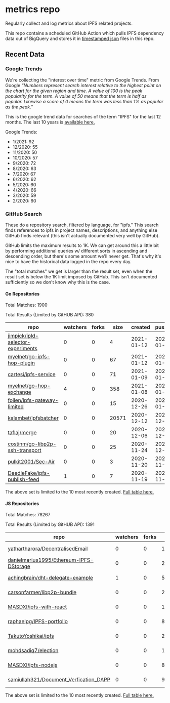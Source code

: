 # metrics repo

Regularly collect and log metrics about IPFS related projects.

This repo contains a scheduled GitHub Action which pulls IPFS dependency data out of BigQuery and stores it 
in [timestamped json](./logs) files in this repo.

## Recent Data

### Google Trends

We're collecting the "interest over time" metric from Google Trends. From Google *"Numbers 
represent search interest relative to the highest point on the chart for the given region and 
time. A value of 100 is the peak popularity for the term. A value of 50 means that the term is 
half as popular. Likewise a score of 0 means the term was less than 1% as popular as the peak."*

This is the google trend data for searches of the term "IPFS" for the
last 12 months. The last 10 years is [available here.](./results/google-trends.md)



Google Trends:
*  1/2021: 92
*  12/2020: 55
*  11/2020: 50
*  10/2020: 57
*  9/2020: 72
*  8/2020: 63
*  7/2020: 67
*  6/2020: 62
*  5/2020: 60
*  4/2020: 66
*  3/2020: 59
*  2/2020: 60

### GitHub Search

These do a repository search, filtered by language, for "ipfs." This search
finds references to ipfs in project names, descriptions, and anything else
GitHub finds relevant (this isn't actually documented very well by GitHub).

GitHub limits the maximum results to 1K. We can get around this a little bit
by performing additional queries w/ different sorts in ascending and descending
order, but there's some amount we'll never get. That's why it's nice to have
the historical data logged in the repo every day.

The "total matches" we get is larger than the result set, even when the result
set is below the 1K limit imposed by GitHub. This isn't documented sufficiently
so we don't know why this is the case.

#### Go Repositories

Total Matches: 1900

Total Results (Limited by GitHUB API): 380

| repo | watchers | forks | size | created | pushed |
| ---- | -------- | ----- | ---- | ------- | ------ |
| [jimpick/ipld-selector-experiments](https://github.com/jimpick/ipld-selector-experiments)| 0 | 0 | 4| 2021-01-12 | 2021-01-12 |
| [myelnet/go-ipfs-hop-plugin](https://github.com/myelnet/go-ipfs-hop-plugin)| 0 | 0 | 67| 2021-01-12 | 2021-01-19 |
| [cartesi/ipfs-service](https://github.com/cartesi/ipfs-service)| 0 | 0 | 71| 2021-01-09 | 2021-01-09 |
| [myelnet/go-hop-exchange](https://github.com/myelnet/go-hop-exchange)| 4 | 0 | 358| 2021-01-08 | 2021-01-26 |
| [foilen/ipfs-gateway-limited](https://github.com/foilen/ipfs-gateway-limited)| 0 | 0 | 15| 2020-12-26 | 2021-01-23 |
| [kalambet/ipfsbatcher](https://github.com/kalambet/ipfsbatcher)| 0 | 0 | 20571| 2020-12-12 | 2020-12-22 |
| [taflaj/merge](https://github.com/taflaj/merge)| 0 | 0 | 20| 2020-12-06 | 2020-12-11 |
| [costinm/go-libp2p-ssh-transport](https://github.com/costinm/go-libp2p-ssh-transport)| 0 | 0 | 25| 2020-11-24 | 2020-12-07 |
| [pulkit2001/Sec-Air](https://github.com/pulkit2001/Sec-Air)| 0 | 0 | 3| 2020-11-20 | 2020-11-20 |
| [DeedleFake/ipfs-publish-feed](https://github.com/DeedleFake/ipfs-publish-feed)| 1 | 0 | 7| 2020-11-19 | 2020-11-19 |


The above set is limited to the 10 most recently created. 
[Full table here.](./results/repo_search_go.md)

#### JS Repositories

Total Matches: 78267

Total Results (Limited by GitHUB API): 1391

| repo | watchers | forks | size | created | pushed |
| ---- | -------- | ----- | ---- | ------- | ------ |
| [yathartharora/DecentralisedEmail](https://github.com/yathartharora/DecentralisedEmail)| 0 | 0 | 164| 2021-01-22 | 2021-01-22 |
| [danielmarius1995/Ethereum-IPFS-DStorage](https://github.com/danielmarius1995/Ethereum-IPFS-DStorage)| 0 | 0 | 227| 2021-01-22 | 2021-01-22 |
| [achingbrain/dht-delegate-example](https://github.com/achingbrain/dht-delegate-example)| 1 | 0 | 5| 2021-01-21 | 2021-01-21 |
| [carsonfarmer/libp2p-bundle](https://github.com/carsonfarmer/libp2p-bundle)| 0 | 0 | 231| 2021-01-21 | 2021-01-22 |
| [MASDXI/ipfs-with-react](https://github.com/MASDXI/ipfs-with-react)| 0 | 0 | 1388| 2021-01-20 | 2021-01-21 |
| [raphaelpg/IPFS-portfolio](https://github.com/raphaelpg/IPFS-portfolio)| 0 | 0 | 837| 2021-01-19 | 2021-01-22 |
| [TakutoYoshikai/ipfs](https://github.com/TakutoYoshikai/ipfs)| 0 | 0 | 20| 2021-01-16 | 2021-01-17 |
| [mohdsadiq7/election](https://github.com/mohdsadiq7/election)| 0 | 0 | 18188| 2021-01-15 | 2021-01-15 |
| [MASDXI/ipfs-nodejs](https://github.com/MASDXI/ipfs-nodejs)| 0 | 0 | 82| 2021-01-15 | 2021-01-20 |
| [samiullah321/Document_Verfication_DAPP](https://github.com/samiullah321/Document_Verfication_DAPP)| 0 | 0 | 986| 2021-01-14 | 2021-01-14 |


The above set is limited to the 10 most recently created. 
[Full table here.](./results/repo_search_js.md)
